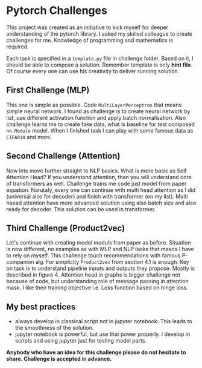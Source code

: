 # Pytorch Challenges

This project was created as an initiative to kick myself for deeper understanding of the pytorch library. 
I asked my skilled colleague to create challenges for me. Knowledge of programming and mathematics is required.

Each task is specified in a `template.py` file in challenge folder. Based on it, I should be able to compose a solution.
Remember template is only __hint file__. Of course every one can use his creativity to deliver running solution.

## First Challenge (MLP)

This one is simple as possible. Code `MultiLayerPerceptron` that means simple neural network.
I found as challenge is to create neural network by list, use different activation function and apply batch normalisation. 
Also challenge learns me to create fake data, what is baseline for test composed `nn.Module` model. 
When I finished task I can play with some famous data as `CIFAR10` and more.

## Second Challenge (Attention)

Now lets move further straight to NLP basics. What is more basic as Self Attention Head? If you understand attention, 
than you will understand core of transformers as well. Challenge trains me code just model from paper equation. 
Narutaly, every one can continue with multi head attention as I did (universal also for decoder) and finish with 
transformer (on my list). Multi haead attention have more advanced solution using also batch size and also ready 
for decoder. This solution can be used in transformer.

## Third Challenge (Product2vec)

Let's continue with creating model moduls from paper as before. Situation is now different, no examples as with MLP 
and NLP tasks that means I have to rely on myself. This challenge touch recommendations with famous P-companion alg.
For simplicity `Product2vec` from section 4.1 is enough. Key on task is to understand pipeline inputs and outputs they 
propose. Mostly is described in figure 4. Attention head in graphs is bigger challenge not because of code, but 
understanding role of message passing in attention mask. I like their training objective i.e. Loss function based 
on hinge loss. 

## My best practices
* always develop in classical script not in jupyter notebook. This leads to the smoothness of the solution.
* jupyter notebook is powerful, but use that power properly. I develop in scripts and using jupyter just for testing model parts.

__Anybody who have an idea for this challenge please do not hesitate to share. Challenge is accepted in advance.__